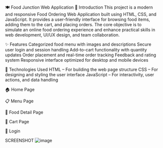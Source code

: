 🍽️ Food Junction Web Application
📌 Introduction
This project is a modern and responsive Food Ordering Web Application built using HTML, CSS, and JavaScript. It provides a user-friendly interface for browsing food items, adding them to the cart, and placing orders. The core objective is to simulate an online food ordering experience and enhance practical skills in web development, UI/UX design, and team collaboration.

✨ Features
Categorized food menu with images and descriptions
Secure user login and session handling
Add-to-cart functionality with quantity updates
Order placement and real-time order tracking
Feedback and rating system
Responsive interface optimized for desktop and mobile devices

🔧 Technologies Used
HTML – For building the web page structure
CSS – For designing and styling the user interface
JavaScript – For interactivity, user actions, and data handling

🏠 Home Page 

📋 Menu Page 

🍔 Food Detail Page 

🛒 Cart Page

🔑 Login 

SCREENSHOT 
![image](https://github.com/user-attachments/assets/21e9cb73-b178-4990-9c1b-e2bd831ac66d)


